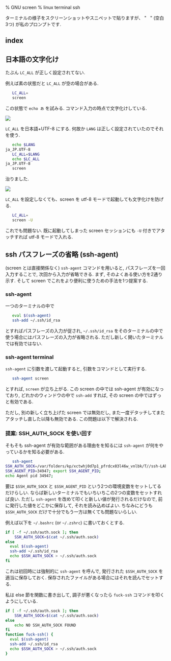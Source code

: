 % GNU screen
% linux terminal ssh

ターミナルの様子をスクリーンショットやスニペットで貼りますが、
"&nbsp;&nbsp;&nbsp;" (空白3つ) が私のプロンプトです.

## index

<div id='toc'></div>

## 日本語の文字化け

たぶん `LC_ALL` が正しく設定されてない.

例えば素の状態だと `LC_ALL` が空の場合がある.

```bash
   LC_ALL=
   screen
```

この状態で `echo あ` を試みる. コマンド入力の時点で文字化けしている.

![](https://i.imgur.com/kOJNNb5.png)

`LC_ALL` を日本語+UTF-8 にする.
何故か `LANG` は正しく設定されていたのでそれを使う.

```bash
   echo $LANG
ja_JP.UTF-8
   LC_ALL=$LANG
   echo $LC_ALL
ja_JP.UTF-8
   screen
```

治りました.

![](https://i.imgur.com/HKr3flc.png)

`LC_ALL` を設定しなくても、screen を utf-8 モードで起動しても文字化けを防げる.

```bash
   LC_ALL=
   screen -U
```

これでも問題ない. 既に起動してしまった screen セッションにも `-U` 付きでアタッチすれば utf-8 モードで入れる.

## ssh パスフレーズの省略 (ssh-agent)

(screen とは直接関係なく) `ssh-agent` コマンドを用いると, パスフレーズを一回入力することで,
次回から入力が省略できる.
まず, そのよくある使い方を2通り示す.
そして screen でこれをより便利に使うための手法を1つ提案する.

### ssh-agent

一つのターミナルの中で

```bash
   eval $(ssh-agent)
   ssh-add ~/.ssh/id_rsa
```

とすればパスフレーズの入力が促され, `~/.ssh/id_rsa` をそのターミナルの中で使う場合にはパスフレーズの入力が省略される.
ただし新しく開いたターミナルでは有効ではない.

### ssh-agent terminal

`ssh-agent` に引数を渡して起動すると, 引数をコマンドとして実行する.

```bash
   ssh-agent screen
```

とすれば, `screen` が立ち上がる.
この screen の中では ssh-agent が有効になっており,
どれかのウィンドウの中で `ssh-add` すれば, その screen の中ではずっと有効である.

ただし, 別の新しく立ち上げた screen では無効だし, また一度デタッチしてまたアタッチし直した以降も無効である.
この問題は以下で解決される.

### 提案: SSH_AUTH_SOCK を使い回す

そもそも ssh-agent が有効な範囲がある理由をを知るには `ssh-agent` が何をやっているかを知る必要がある.

```bash
   ssh-agent
SSH_AUTH_SOCK=/var/folders/kp/xctwhj0d7p1_pfrdcx03l46w_vnlbk/T//ssh-LAbAHJgJ4olH/agent.34946; export SSH_AUTH_SOCK;
SSH_AGENT_PID=34947; export SSH_AGENT_PID;
echo Agent pid 34947;
```

要は `$SSH_AUTH_SOCK` と `$SSH_AGENT_PID` という2つの環境変数をセットしてるだけらしい.
ならば新しいターミナルでもいちいちこの2つの変数をセットすれば良い.
ただし `ssh-agent` を改めて叩くと新しい値が発行されるだけなので, 前に発行した値をどこかに保存して, それを読み込めばよい.
ちなみにどうも `$SSH_AUTH_SOCK` だけで十分でもう一方は無くても問題ないらしい.

例えば以下を `~/.bashrc` (or `~/.zshrc`) に書いておくとする.

```bash
if [ -f ~/.ssh/auth.sock ]; then
    SSH_AUTH_SOCK=$(cat ~/.ssh/auth.sock)
else
  eval $(ssh-agent)
  ssh-add ~/.ssh/id_rsa
  echo $SSH_AUTH_SOCK > ~/.ssh/auth.sock
fi
```

これは初回時には強制的に `ssh-agent` を呼んで, 発行された `$SSH_AUTH_SOCK` を適当に保存しておく.
保存されたファイルがある場合にはそれを読んでセットする.

私は else 節を関数に書き出して,
調子が悪くなったら `fuck-ssh` コマンドを叩くようにしている.

```bash
if [ -f ~/.ssh/auth.sock ]; then
    SSH_AUTH_SOCK=$(cat ~/.ssh/auth.sock)
else
    echo NO SSH_AUTH_SOCK FOUND
fi
function fuck-ssh() {
  eval $(ssh-agent)
  ssh-add ~/.ssh/id_rsa
  echo $SSH_AUTH_SOCK > ~/.ssh/auth.sock
}
```
